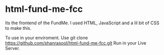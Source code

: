 # html-fund-me-fcc
Its the frontend of the FundMe. I used HTML, JavaScript and a lil bit of CSS to make this.

To use in your enviroment.
Use git clone https://github.com/shanrasool/html-fund-me-fcc.git
Run in your Live Server.
